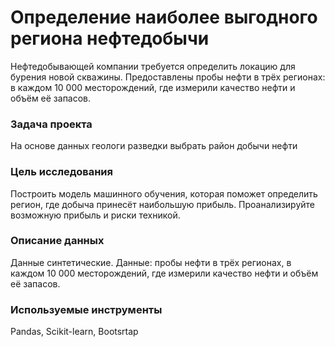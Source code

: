 # Определение наиболее выгодного региона нефтедобычи
Нефтедобывающей компании требуется определить локацию для бурения новой скважины.
Предоставлены пробы нефти в трёх регионах: в каждом 10 000 месторождений, где измерили качество нефти и объём её запасов. 

### Задача проекта
На основе данных геологи разведки выбрать район добычи нефти

### Цель исследования
Построить модель машинного обучения, которая поможет определить регион, где добыча принесёт наибольшую прибыль. 
Проанализируйте возможную прибыль и риски техникой.
    
### Описание данных
Данные синтетические. Данные: пробы нефти в трёх регионах, в каждом 10 000 месторождений, где измерили качество нефти и объём её запасов. 

### Используемые инструменты
Pandas, Scikit-learn, Bootsrtap
